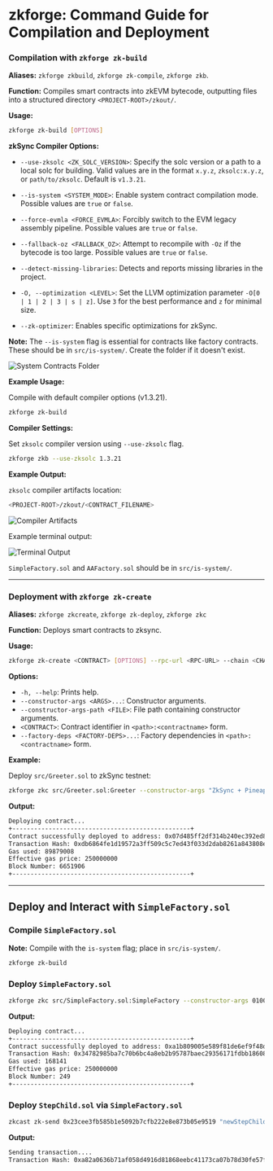 # zkforge: Command Guide for Compilation and Deployment

### Compilation with `zkforge zk-build`

**Aliases:** `zkforge zkbuild`, `zkforge zk-compile`, `zkforge zkb`.

**Function:** Compiles smart contracts into zkEVM bytecode, outputting files into a structured directory `<PROJECT-ROOT>/zkout/`.

**Usage:**

```sh
zkforge zk-build [OPTIONS]
```

**zkSync Compiler Options:**

- `--use-zksolc <ZK_SOLC_VERSION>`: Specify the solc version or a path to a local solc for building. Valid values are in the format `x.y.z`, `zksolc:x.y.z`, or `path/to/zksolc`. Default is `v1.3.21`.

- `--is-system <SYSTEM_MODE>`: Enable system contract compilation mode. Possible values are `true` or `false`.

- `--force-evmla <FORCE_EVMLA>`: Forcibly switch to the EVM legacy assembly pipeline. Possible values are `true` or `false`.

- `--fallback-oz <FALLBACK_OZ>`: Attempt to recompile with `-Oz` if the bytecode is too large. Possible values are `true` or `false`.

- `--detect-missing-libraries`: Detects and reports missing libraries in the project.

- `-O, --optimization <LEVEL>`: Set the LLVM optimization parameter `-O[0 | 1 | 2 | 3 | s | z]`. Use `3` for the best performance and `z` for minimal size.

- `--zk-optimizer`: Enables specific optimizations for zkSync.


**Note:** The `--is-system` flag is essential for contracts like factory contracts. These should be in `src/is-system/`. Create the folder if it doesn't exist.

![System Contracts Folder](https://user-images.githubusercontent.com/76663878/236301037-2a536ab0-3d09-44f3-a74d-5f5891af335b.png)

**Example Usage:**

Compile with default compiler options (v1.3.21).

```sh
zkforge zk-build
```

**Compiler Settings:**

Set `zksolc` compiler version using `--use-zksolc` flag.

```bash
zkforge zkb --use-zksolc 1.3.21
```

**Example Output:**

`zksolc` compiler artifacts location:

```bash
<PROJECT-ROOT>/zkout/<CONTRACT_FILENAME>
```
![Compiler Artifacts](https://user-images.githubusercontent.com/76663878/234152279-e144e489-41ab-4cbd-8321-8ccd9b0aa6ef.png)

Example terminal output:

![Terminal Output](https://user-images.githubusercontent.com/76663878/236305625-8c7519e2-0c5e-492f-a4bc-3b019a95e34f.png)

`SimpleFactory.sol` and `AAFactory.sol` should be in `src/is-system/`.

---

### Deployment with `zkforge zk-create`

**Aliases:** `zkforge zkcreate`, `zkforge zk-deploy`, `zkforge zkc`

**Function:** Deploys smart contracts to zksync.

**Usage:**

```sh
zkforge zk-create <CONTRACT> [OPTIONS] --rpc-url <RPC-URL> --chain <CHAIN-ID> --private-key <PRIVATE-KEY>
```

**Options:**

- `-h, --help`: Prints help.
- `--constructor-args <ARGS>...`: Constructor arguments.
- `--constructor-args-path <FILE>`: File path containing constructor arguments.
- `<CONTRACT>`: Contract identifier in `<path>:<contractname>` form.
- `--factory-deps <FACTORY-DEPS>...`: Factory dependencies in `<path>:<contractname>` form.

**Example:**

Deploy `src/Greeter.sol` to zkSync testnet:

```bash
zkforge zkc src/Greeter.sol:Greeter --constructor-args "ZkSync + Pineapple" --private-key <"PRIVATE_KEY"> --rpc-url https://zksync2-testnet.zksync.dev:443 --chain 280
```

**Output:**

```txt
Deploying contract...
+-------------------------------------------------+
Contract successfully deployed to address: 0x07d485ff2df314b240ec392ed86b137a661ddd35
Transaction Hash: 0xdb6864fe1d19572a3ff509c5c7ed43f033d2dab8261a843808ed46e6e6ee51be
Gas used: 89879008
Effective gas price: 250000000
Block Number: 6651906
+-------------------------------------------------+
```

---

## Deploy and Interact with `SimpleFactory.sol`

### Compile `SimpleFactory.sol`

**Note:** Compile with the `is-system` flag; place in `src/is-system/`.

```bash
zkforge zk-build
```

### Deploy `SimpleFactory.sol`

```sh
zkforge zkc src/SimpleFactory.sol:SimpleFactory --constructor-args 01000041691510d85ddfc6047cba6643748dc028636d276f09a546ab330697ef 010000238a587670be26087b7812eab86eca61e7c4014522bdceda86adb2e82f --factory-deps src/Child.sol:Child src/StepChild.sol:StepChild --private-key 7726827caac94a7f9e1b160f7ea819f172f7b6f9d2a97f992c38edeab82d4110 --rpc-url http://localhost:3050 --chain 270
```

**Output:**

```txt
Deploying contract...
+-------------------------------------------------+
Contract successfully deployed to address: 0xa1b809005e589f81de6ef9f48d67e35606c05fc3
Transaction Hash: 0x34782985ba7c70b6bc4a8eb2b95787baec29356171fdbb18608037a2fcd7eda8
Gas used: 168141
Effective gas price: 250000000
Block Number: 249
+-------------------------------------------------+
```

### Deploy `StepChild.sol` via `SimpleFactory.sol`

```sh
zkcast zk-send 0x23cee3fb585b1e5092b7cfb222e8e873b05e9519 "newStepChild()" --rpc-url http://localhost:3050 --private-key 7726827caac94a7f9e1b160f7ea819f172f7b6f9d2a97f992c38edeab82d4110 --chain 270
```

**Output:**

```sh
Sending transaction....
Transaction Hash: 0xa82a0636b71af058d4916d81868eebc41173ca07b78d30fe57f4b74e9294ef25
```